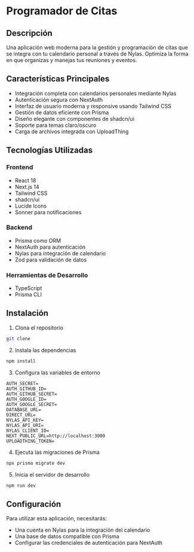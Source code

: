 # Programador de Citas

## Descripción
Una aplicación web moderna para la gestión y programación de citas que se integra con tu calendario personal a través de Nylas. Optimiza la forma en que organizas y manejas tus reuniones y eventos.

## Características Principales
- Integración completa con calendarios personales mediante Nylas
- Autenticación segura con NextAuth
- Interfaz de usuario moderna y responsive usando Tailwind CSS
- Gestión de datos eficiente con Prisma
- Diseño elegante con componentes de shadcn/ui
- Soporte para temas claro/oscuro
- Carga de archivos integrada con UploadThing

## Tecnologías Utilizadas

### Frontend
- React 18
- Next.js 14
- Tailwind CSS
- shadcn/ui
- Lucide Icons
- Sonner para notificaciones

### Backend
- Prisma como ORM
- NextAuth para autenticación
- Nylas para integración de calendario
- Zod para validación de datos

### Herramientas de Desarrollo
- TypeScript
- Prisma CLI

## Instalación

1. Clona el repositorio
```bash
git clone
```

2. Instala las dependencias
```bash
npm install
```

3. Configura las variables de entorno
```env
AUTH_SECRET=
AUTH_GITHUB_ID=
AUTH_GITHUB_SECRET=
AUTH_GOOGLE_ID=
AUTH_GOOGLE_SECRET=
DATABASE_URL=
DIRECT_URL=
NYLAS_API_KEY=
NYLAS_API_URI=
NYLAS_CLIENT_ID=
NEXT_PUBLIC_URL=http://localhost:3000
UPLOADTHING_TOKEN=
```

4. Ejecuta las migraciones de Prisma
```bash
npx prisma migrate dev
```

5. Inicia el servidor de desarrollo
```bash
npm run dev
```

## Configuración
Para utilizar esta aplicación, necesitarás:
- Una cuenta en Nylas para la integración del calendario
- Una base de datos compatible con Prisma
- Configurar las credenciales de autenticación para NextAuth
